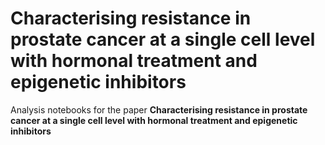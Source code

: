 # Characterising resistance in prostate cancer at a single cell level with hormonal treatment and epigenetic inhibitors

Analysis notebooks for the paper **Characterising resistance in prostate cancer at a single cell level with hormonal treatment and epigenetic inhibitors**
